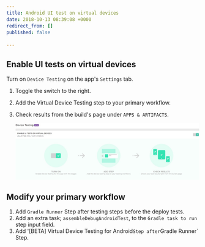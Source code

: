 ```yaml
---
title: Android UI test on virtual devices
date: 2018-10-13 08:39:08 +0000
redirect_from: []
published: false

---
```

## Enable UI tests on virtual devices

Turn on `Device Testing` on the app's `Settings` tab.

1. Toggle the switch to the right.
2. Add the Virtual Device Testing step to your primary workflow.
3. Check results from the build's page under `APPS & ARTIFACTS`.

   ![](/img/android-vdt-turn-on.jpg)

## Modify your primary workflow

1. Add `Gradle Runner` Step after testing steps before the deploy tests. 
2. Add an extra task; `assembleDebugAndroidTest`, to the `Gradle task to run` step input field.
3. Add '[BETA] Virtual Device Testing for Android` Step after `Gradle Runner` Step.